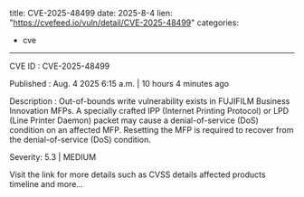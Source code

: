  
title: CVE-2025-48499
date: 2025-8-4
lien: "https://cvefeed.io/vuln/detail/CVE-2025-48499"
categories:
  - cve
---

CVE ID : CVE-2025-48499

Published :  Aug. 4
2025
6:15 a.m. | 10 hours
4 minutes ago

Description : Out-of-bounds write vulnerability exists in FUJIFILM Business Innovation MFPs. A specially crafted IPP (Internet Printing Protocol) or LPD (Line Printer Daemon) packet may cause a denial-of-service (DoS) condition on an affected MFP. Resetting the MFP is required to recover from the denial-of-service (DoS) condition.

Severity: 5.3 | MEDIUM

Visit the link for more details
such as CVSS details
affected products
timeline
and more...
